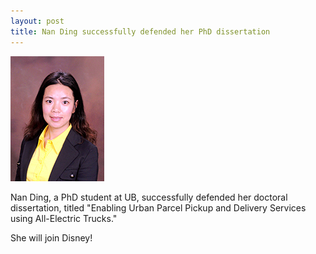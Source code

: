 ```yaml
---
layout: post
title: Nan Ding successfully defended her PhD dissertation
---
```


![](/people/images/ding.jpg)

Nan Ding, a PhD student at UB, successfully defended her doctoral dissertation, titled "Enabling Urban Parcel Pickup and Delivery Services using All-Electric Trucks."

She will join Disney!
